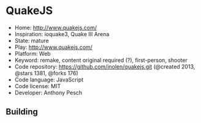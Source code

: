 # QuakeJS

- Home: http://www.quakejs.com/
- Inspiration: ioquake3, Quake III Arena
- State: mature
- Play: http://www.quakejs.com/
- Platform: Web
- Keyword: remake, content original required (?), first-person, shooter
- Code repository: https://github.com/inolen/quakejs.git (@created 2013, @stars 1381, @forks 176)
- Code language: JavaScript
- Code license: MIT
- Developer: Anthony Pesch

## Building
